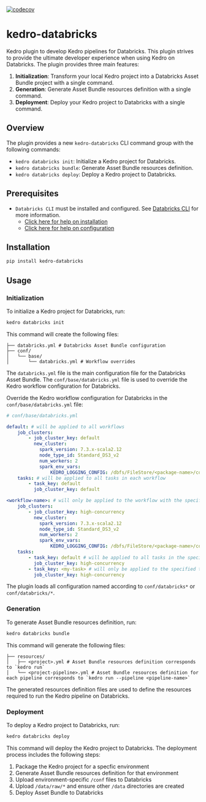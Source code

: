 [![codecov](https://codecov.io/gh/JenspederM/kedro-databricks/graph/badge.svg?token=0MUFV8BNRH)](https://codecov.io/gh/JenspederM/kedro-databricks)

# kedro-databricks

Kedro plugin to develop Kedro pipelines for Databricks. This plugin strives to provide the ultimate developer experience when using Kedro on Databricks. The plugin provides three main features:

1. **Initialization**: Transform your local Kedro project into a Databricks Asset Bundle project with a single command.
2. **Generation**: Generate Asset Bundle resources definition with a single command.
3. **Deployment**: Deploy your Kedro project to Databricks with a single command.

## Overview

The plugin provides a new `kedro-databricks` CLI command group with the following commands:

- `kedro databricks init`: Initialize a Kedro project for Databricks.
- `kedro databricks bundle`: Generate Asset Bundle resources definition.
- `kedro databricks deploy`: Deploy a Kedro project to Databricks.

## Prerequisites

- `Databricks CLI` must be installed and configured. See [Databricks CLI](https://docs.databricks.com/dev-tools/cli/index.html) for more information.
  - [Click here for help on installation](https://docs.databricks.com/en/dev-tools/cli/install.html)
  - [Click here for help on configuration](https://docs.databricks.com/en/dev-tools/cli/authentication.html)

## Installation

```bash
pip install kedro-databricks
```

## Usage

### Initialization

To initialize a Kedro project for Databricks, run:

```bash
kedro databricks init
```

This command will create the following files:

```
├── databricks.yml # Databricks Asset Bundle configuration
├── conf/
│   └── base/
│       └── databricks.yml # Workflow overrides
```

The `databricks.yml` file is the main configuration file for the Databricks Asset Bundle. The `conf/base/databricks.yml` file is used to override the Kedro workflow configuration for Databricks.

Override the Kedro workflow configuration for Databricks in the `conf/base/databricks.yml` file:

```yaml
# conf/base/databricks.yml

default: # will be applied to all workflows
    job_clusters:
        - job_cluster_key: default
          new_cluster:
            spark_version: 7.3.x-scala2.12
            node_type_id: Standard_DS3_v2
            num_workers: 2
            spark_env_vars:
                KEDRO_LOGGING_CONFIG: /dbfs/FileStore/<package-name>/conf/logging.yml
    tasks: # will be applied to all tasks in each workflow
        - task_key: default
          job_cluster_key: default

<workflow-name>: # will only be applied to the workflow with the specified name
    job_clusters:
        - job_cluster_key: high-concurrency
          new_cluster:
            spark_version: 7.3.x-scala2.12
            node_type_id: Standard_DS3_v2
            num_workers: 2
            spark_env_vars:
                KEDRO_LOGGING_CONFIG: /dbfs/FileStore/<package-name>/conf/logging.yml
    tasks:
        - task_key: default # will be applied to all tasks in the specified workflow
          job_cluster_key: high-concurrency
        - task_key: <my-task> # will only be applied to the specified task in the specified workflow
          job_cluster_key: high-concurrency
```

The plugin loads all configuration named according to `conf/databricks*` or `conf/databricks/*`.

### Generation

To generate Asset Bundle resources definition, run:

```bash
kedro databricks bundle
```

This command will generate the following files:

```
├── resources/
│   ├── <project>.yml # Asset Bundle resources definition corresponds to `kedro run`
│   └── <project-pipeline>.yml # Asset Bundle resources definition for each pipeline corresponds to `kedro run --pipeline <pipeline-name>`
```

The generated resources definition files are used to define the resources required to run the Kedro pipeline on Databricks.

### Deployment

To deploy a Kedro project to Databricks, run:

```bash
kedro databricks deploy
```

This command will deploy the Kedro project to Databricks. The deployment process includes the following steps:

1. Package the Kedro project for a specfic environment
2. Generate Asset Bundle resources definition for that environment
3. Upload environment-specific `/conf` files to Databricks
4. Upload `/data/raw/*` and ensure other `/data` directories are created
5. Deploy Asset Bundle to Databricks
